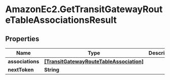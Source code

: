 # AmazonEc2.GetTransitGatewayRouteTableAssociationsResult

## Properties

Name | Type | Description | Notes
------------ | ------------- | ------------- | -------------
**associations** | [**[TransitGatewayRouteTableAssociation]**](TransitGatewayRouteTableAssociation.md) |  | [optional] 
**nextToken** | **String** |  | [optional] 


